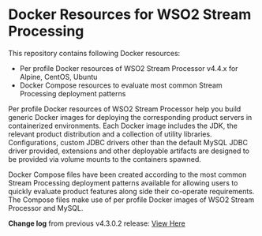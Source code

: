 # Docker Resources for WSO2 Stream Processing

This repository contains following Docker resources:

- Per profile Docker resources of WSO2 Stream Processor v4.4.x for Alpine, CentOS, Ubuntu
- Docker Compose resources to evaluate most common Stream Processing deployment patterns

Per profile Docker resources of WSO2 Stream Processor help you build generic Docker images for deploying the
corresponding product servers in containerized environments. Each Docker image includes the JDK, the relevant product distribution
and a collection of utility libraries. Configurations, custom JDBC drivers other than the default MySQL JDBC driver provided,
extensions and other deployable artifacts are designed to be provided via volume mounts to the containers spawned.

Docker Compose files have been created according to the most common Stream Processing deployment patterns available for allowing users
to quickly evaluate product features along side their co-operate requirements. The Compose files make use of per profile
Docker images of WSO2 Stream Processor and MySQL.

**Change log** from previous v4.3.0.2 release: [View Here](CHANGELOG.md)
